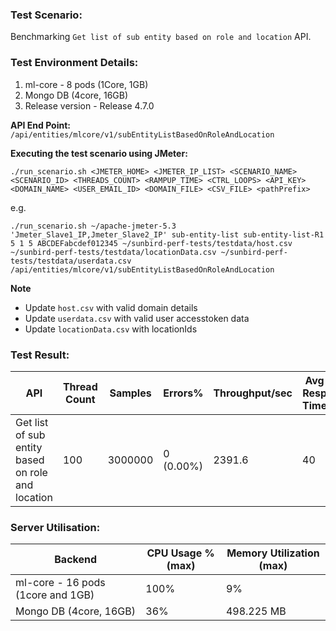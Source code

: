 ### Test Scenario:
Benchmarking `Get list of sub entity based on role and location` API.

### Test Environment Details:
1. ml-core - 8 pods (1Core, 1GB) 
2. Mongo DB (4core, 16GB)
3. Release version - Release 4.7.0

**API End Point:** `/api/entities/mlcore/v1/subEntityListBasedOnRoleAndLocation`

**Executing the test scenario using JMeter:**

```./run_scenario.sh <JMETER_HOME> <JMETER_IP_LIST> <SCENARIO_NAME> <SCENARIO_ID> <THREADS_COUNT> <RAMPUP_TIME> <CTRL_LOOPS> <API_KEY> <DOMAIN_NAME> <USER_EMAIL_ID> <DOMAIN_FILE> <CSV_FILE> <pathPrefix> ```

e.g.

```./run_scenario.sh ~/apache-jmeter-5.3 'Jmeter_Slave1_IP,Jmeter_Slave2_IP' sub-entity-list sub-entity-list-R1 5 1 5 ABCDEFabcdef012345 ~/sunbird-perf-tests/testdata/host.csv ~/sunbird-perf-tests/testdata/locationData.csv ~/sunbird-perf-tests/testdata/userdata.csv /api/entities/mlcore/v1/subEntityListBasedOnRoleAndLocation ```


**Note**
- Update `host.csv` with valid domain details
- Update `userdata.csv` with valid user accesstoken data
- Update `locationData.csv` with locationIds


### Test Result:
| API           | Thread Count  | Samples  | Errors%   | Throughput/sec  |Avg Resp Time  |   95th pct  |  99th pct   |
| ------------- | ------------- | -------- | --------- | --------------- |---------------|-------------|-------------|
| Get list of sub entity based on role and location  | 100        |  3000000  | 0 (0.00%) | 2391.6      |     40    |   104    |	165.99|


### Server Utilisation:
| Backend          | CPU Usage %(max) | Memory Utilization (max) |
| ------------- | ------------- |------------- |
|ml-core - 16 pods (1core and 1GB)|100%|9%|
|Mongo DB (4core, 16GB)| 36%|498.225 MB|
